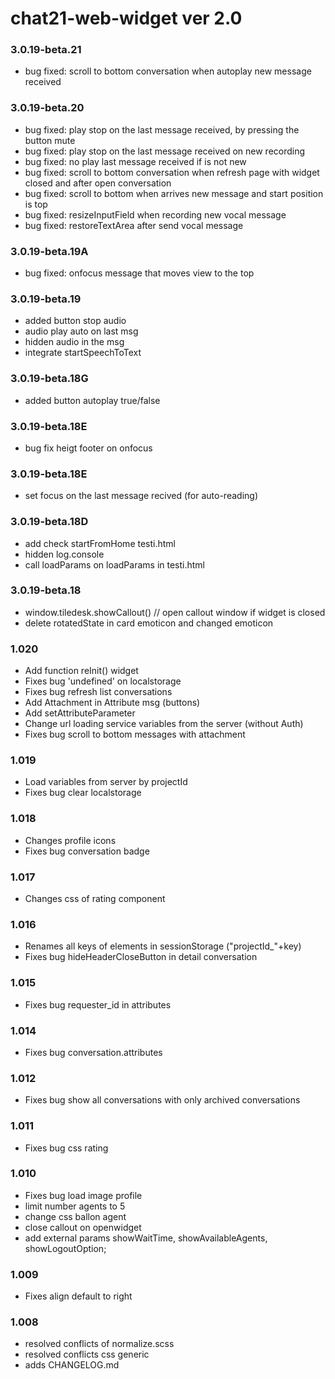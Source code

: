 # chat21-web-widget ver 2.0
### 3.0.19-beta.21
- bug fixed: scroll to bottom conversation when autoplay new message received

### 3.0.19-beta.20
- bug fixed: play stop on the last message received, by pressing the button mute
- bug fixed: play stop on the last message received on new recording
- bug fixed: no play last message received if is not new
- bug fixed: scroll to bottom conversation when refresh page with widget closed and after open conversation
- bug fixed: scroll to bottom when arrives new message and start position is top
- bug fixed: resizeInputField when recording new vocal message
- bug fixed: restoreTextArea after send vocal message

### 3.0.19-beta.19A
- bug fixed: onfocus message that moves view to the top

### 3.0.19-beta.19
- added button stop audio
- audio play auto on last msg
- hidden audio in the msg
- integrate startSpeechToText


### 3.0.19-beta.18G
- added button autoplay true/false

### 3.0.19-beta.18E
- bug fix heigt footer on onfocus

### 3.0.19-beta.18E
- set focus on the last message recived (for auto-reading)

### 3.0.19-beta.18D
- add check startFromHome testi.html
- hidden log.console
- call loadParams on loadParams in testi.html

### 3.0.19-beta.18
- window.tiledesk.showCallout() // open callout window if widget is closed
- delete rotatedState in card emoticon and changed emoticon


### 1.020
- Add function reInit() widget
- Fixes bug 'undefined' on localstorage
- Fixes bug refresh list conversations
- Add Attachment in Attribute msg (buttons)
- Add setAttributeParameter
- Change url loading service variables from the server (without Auth)
- Fixes bug scroll to bottom messages with attachment

### 1.019
- Load variables from server by projectId
- Fixes bug clear localstorage

### 1.018
- Changes profile icons
- Fixes bug conversation badge

### 1.017
- Changes css of rating component

### 1.016
- Renames all keys of elements in sessionStorage ("projectId_"+key)
- Fixes bug hideHeaderCloseButton in detail conversation

### 1.015
- Fixes bug requester_id in attributes

### 1.014
- Fixes bug conversation.attributes

### 1.012
- Fixes bug show all conversations with only archived conversations 

### 1.011
- Fixes bug css rating 

### 1.010
- Fixes bug load image profile 
- limit number agents to 5
- change css ballon agent
- close callout on openwidget
- add external params showWaitTime, showAvailableAgents, showLogoutOption;

### 1.009
- Fixes align default to right

### 1.008
- resolved conflicts of normalize.scss
- resolved conflicts css generic
- adds CHANGELOG.md
